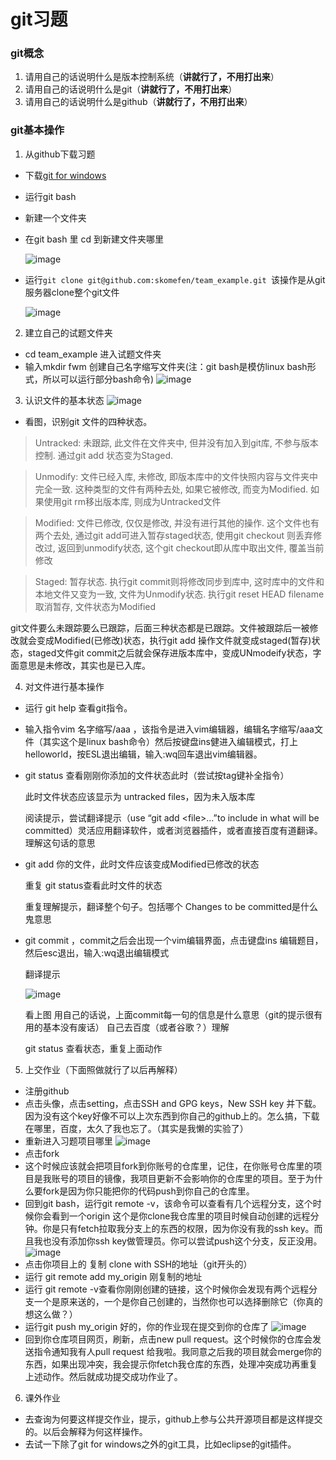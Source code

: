 #  git习题
###  git概念

1. 请用自己的话说明什么是版本控制系统（__讲就行了，不用打出来__）
2. 请用自己的话说明什么是git（__讲就行了，不用打出来__）
3. 请用自己的话说明什么是github（__讲就行了，不用打出来__）
### git基本操作

1. 从github下载习题

  - 下载[git for windows][1]
  - 运行git bash
  - 新建一个文件夹
  - 在git bash 里 cd 到新建文件夹哪里

    ![image](https://github.com/skomefen/team_example/raw/master/git_example/image/1.PNG)

  - 运行`git clone git@github.com:skomefen/team_example.git `该操作是从git服务器clone整个git文件

    ![image](https://github.com/skomefen/team_example/raw/master/git_example/image/2.PNG)

2. 建立自己的试题文件夹

  - cd  team_example 进入试题文件夹
  - 输入mkdir fwm 创建自己名字缩写文件夹(注：git bash是模仿linux bash形式，所以可以运行部分bash命令)
    ![image](https://github.com/skomefen/team_example/raw/master/git_example/image/3.PNG)

3. 认识文件的基本状态
   ![image](https://github.com/skomefen/team_example/raw/master/git_example/image/4.PNG)

  - 看图，识别git 文件的四种状态。
>Untracked: 未跟踪, 此文件在文件夹中, 但并没有加入到git库, 不参与版本控制. 通过git add 状态变为Staged.

>Unmodify: 文件已经入库, 未修改, 即版本库中的文件快照内容与文件夹中完全一致. 这种类型的文件有两种去处, 如果它被修改, 而变为Modified. 如果使用git rm移出版本库, 则成为Untracked文件

>Modified: 文件已修改, 仅仅是修改, 并没有进行其他的操作. 这个文件也有两个去处, 通过git add可进入暂存staged状态, 使用git checkout 则丢弃修改过, 返回到unmodify状态, 这个git checkout即从库中取出文件, 覆盖当前修改

>Staged: 暂存状态. 执行git commit则将修改同步到库中, 这时库中的文件和本地文件又变为一致, 文件为Unmodify状态. 执行git reset HEAD filename取消暂存, 文件状态为Modified

   git文件要么未跟踪要么已跟踪，后面三种状态都是已跟踪。文件被跟踪后一被修改就会变成Modified(已修改)状态，执行git add 操作文件就变成staged(暂存)状态，staged文件git commit之后就会保存进版本库中，变成UNmodeify状态，字面意思是未修改，其实也是已入库。

4. 对文件进行基本操作 
  - 运行 git help 查看git指令。

  - 输入指令vim  名字缩写/aaa ，该指令是进入vim编辑器，编辑名字缩写/aaa文件（其实这个是linux bash命令）然后按键盘ins健进入编辑模式，打上helloworld，按ESL退出编辑，输入:wq回车退出vim编辑器。

  - git status 查看刚刚你添加的文件状态此时（尝试按tag键补全指令）

    此时文件状态应该显示为 untracked files，因为未入版本库

    阅读提示，尝试翻译提示（use “git add \<file\>...”to include in what will be committed）灵活应用翻译软件，或者浏览器插件，或者直接百度有道翻译。理解这句话的意思

 - git add  你的文件，此时文件应该变成Modified已修改的状态

   重复 git status查看此时文件的状态

   重复理解提示，翻译整个句子。包括哪个 Changes to be committed是什么鬼意思

 - git commit ，commit之后会出现一个vim编辑界面，点击键盘ins 编辑题目，然后esc退出，输入:wq退出编辑模式

   翻译提示

   ![image](https://github.com/skomefen/team_example/raw/master/git_example/image/5.PNG)

   看上图
   用自己的话说，上面commit每一句的信息是什么意思（git的提示很有用的基本没有废话）
   自己去百度（或者谷歌？）理解

   git status 查看状态，重复上面动作

5. 上交作业（下面照做就行了以后再解释）

  - 注册github
  - 点击头像，点击setting，点击SSH and GPG keys，New SSH key 并下载。因为没有这个key好像不可以上次东西到你自己的github上的。怎么搞，下载在哪里，百度，太久了我也忘了。（其实是我懒的实验了）
  - 重新进入习题项目哪里
    ![image](https://github.com/skomefen/team_example/raw/master/git_example/image/6.PNG)
  - 点击fork
  - 这个时候应该就会把项目fork到你账号的仓库里，记住，在你账号仓库里的项目是我账号的项目的镜像，我项目更新不会影响你的仓库里的项目。至于为什么要fork是因为你只能把你的代码push到你自己的仓库里。
  - 回到git bash，运行git remote  -v，该命令可以查看有几个远程分支，这个时候你会看到一个origin 这个是你clone我仓库里的项目时候自动创建的远程分钟。你是只有fetch拉取我分支上的东西的权限，因为你没有我的ssh key。而且我也没有添加你ssh key做管理员。你可以尝试push这个分支，反正没用。
    ![image](https://github.com/skomefen/team_example/raw/master/git_example/image/7.PNG)
  - 点击你项目上的 复制 clone with SSH的地址（git开头的）
  - 运行 git remote add my_origin 刚复制的地址
  - 运行 git remote -v查看你刚刚创建的链接，这个时候你会发现有两个远程分支一个是原来送的，一个是你自己创建的，当然你也可以选择删除它（你真的想这么做？）
  - 运行git push my_origin 好的，你的作业现在提交到你的仓库了
     ![image](https://github.com/skomefen/team_example/raw/master/git_example/image/8.PNG)
  - 回到你仓库项目网页，刷新，点击new pull request。这个时候你的仓库会发送指令通知我有人pull request 给我啦。我同意之后我的项目就会merge你的东西，如果出现冲突，我会提示你fetch我仓库的东西，处理冲突成功再重复上述动作。然后就成功提交成功作业了。

6. 课外作业
  - 去查询为何要这样提交作业，提示，github上参与公共开源项目都是这样提交的。以后会解释为何这样操作。
  - 去试一下除了git for windows之外的git工具，比如eclipse的git插件。












[1]:https://git-for-windows.github.io/	"git for windows"